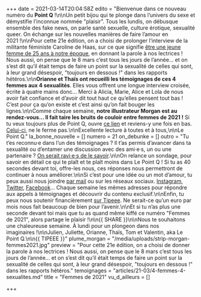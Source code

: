 +++
date = 2021-03-14T20:04:58Z
edito = "Bienvenue dans ce nouveau numéro du **Point Q**&nbsp;!\n\nUn petit bijou qui te plonge dans l’univers du sexe et démystifie l’inconnue nommée \"plaisir\". Tous les lundis, on débusque ensemble des fake news, on parle santé sexuelle, culture érotique, sexualité queer. On échange sur les nouvelles manières de faire l’amour en 2021&nbsp;!\n\nPour cette 21e édition, on a choisi de prolonger l’interview de la militante féministe Caroline de Haas, sur ce que signifie [être une jeune femme de 25 ans à notre époque](https://lepointq.com/newsletters/8-mars-on-a-rencontre-caroline-de-haas-fondatrice-de-noustoutes/), en donnant la parole à nos lectrices&nbsp;! Nous aussi, on pense que le 8 mars c’est tous les jours de l’année... et on s’est dit qu’il était temps de faire un point sur la sexualité de celles qui sont, à leur grand désespoir, \"toujours en dessous&nbsp;!\" dans les rapports hétéros.\n\n**Orianne et Thaïs ont recueilli les témoignages de ces 4 femmes aux 4 sexualités**. Elles vous offrent une longue interview croisée, écrite à quatre mains donc... Merci à Alicia, Marie, Alice et Lola de nous avoir fait confiance et d’avoir dit tout haut ce qu’elles pensent tout bas&nbsp;! C’est pour ça qu’on existe et c’est ainsi qu’on fait bouger les lignes.\n\nComme chaque semaine, **notre illustrateur Morgan est au rendez-vous... Il fait taire les bruits de couloir entre femmes de 2021&nbsp;!** Si tu veux toujours plus de Point Q, ouvre [ce lien](https://forms.gle/5qzgVnWV4AXFaVqD9) et reviens-y une fois en bas. [Celui-ci](https://fr.tipeee.com/le-point-q), ne le ferme pas.\n\nExcellente lecture à toutes et à tous,\n\nLe Point Q."
la_bonne_nouvelle = []
numero = 21
on_debunke = []
outro = "Tu t’es reconnu·e dans l’un des témoignages&nbsp;? Il t’as permis d’avancer dans ta sexualité ou d’entamer une discussion avec des ami·e·s, un ou une partenaire&nbsp;? [On serait ravi·e·s de le savoir](https://docs.google.com/forms/d/1wgQgC-RiTgysc_8FEphl-nh2o1MjPRJtXH1TFpzkhE4/edit?fbclid=IwAR2PwopkQa0HfBzjj7D5SRCxM3iMxRws0dTfu0J90qV-7-u9NQsznyjLhxI).\n\nOn relance un sondage, pour savoir en détail ce qui te plaît et te plaît moins dans Le Point Q&nbsp;! Si tu as 40 secondes devant toi, offre-les nous, ces réponses nous permettront de continuer à nous améliorer.\n\nSi c’est pour une idée ou un mot d’amour, tu peux aussi nous joindre [par mail](mailto:contact@lepointq.com) ou sur les réseaux sociaux. [Instagram](https://www.instagram.com/lepoint.q/), [Twitter](https://twitter.com/LePointQ), [Facebook](https://www.facebook.com/lepointq.news)... Chaque semaine les mêmes adresses pour répondre aux appels à témoignages et découvrir du contenu exclusif.\n\nEnfin, tu peux nous soutenir financièrement [sur Tipeee](https://fr.tipeee.com/le-point-q). Ne serait-ce qu’un euro par mois nous fait beaucoup de bien pour l’avenir.\n\nEt si tu n’as plus une seconde devant toi mais que tu as quand même kiffé ce numéro \"Femmes de 2021\", alors partage le plaisir&nbsp;!\n\n{{ SHARE }}\n\nNous te souhaitons une chaleureuse semaine. À lundi pour un plongeon dans nos imaginaires&nbsp;!\n\nJulien, Juliette, Orianne, Thaïs, Tom et Valentin, aka Le Point Q.\n\n{{ TIPEEE }}"
plume_morgan = "/media/uploads/strip-morgan-femmes2021.jpg"
preview = "Pour cette 21e édition, on a choisi de donner la parole à nos lectrices&nbsp;! Nous aussi, on pense que le 8 mars c’est tous les jours de l’année... et on s’est dit qu’il était temps de faire un point sur la sexualité de celles qui sont, à leur grand désespoir, \"toujours en dessous&nbsp;!\" dans les rapports hétéros."
temoignages = "articles/21-03/4-femmes-4-sexualites.md"
title = "Femmes de 2021"
vu_d_ailleurs = []

+++
